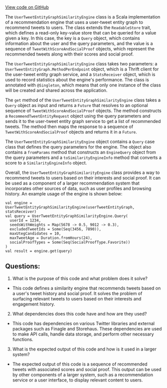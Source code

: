 [View code on GitHub](https://github.com/misbahsy/the-algorithm/cr-mixer/server/src/main/scala/com/twitter/cr_mixer/similarity_engine/UserTweetEntityGraphSimilarityEngine.scala)

The `UserTweetEntityGraphSimilarityEngine` class is a Scala implementation of a recommendation engine that uses a user-tweet entity graph to recommend tweets to users. The class extends the `ReadableStore` trait, which defines a read-only key-value store that can be queried for a value given a key. In this case, the key is a `Query` object, which contains information about the user and the query parameters, and the value is a sequence of `TweetWithScoreAndSocialProof` objects, which represent the recommended tweets along with their scores and social proof.

The `UserTweetEntityGraphSimilarityEngine` class takes two parameters: a `UserTweetEntityGraph.MethodPerEndpoint` object, which is a Thrift client for the user-tweet entity graph service, and a `StatsReceiver` object, which is used to record statistics about the engine's performance. The class is annotated with `@Singleton`, which means that only one instance of the class will be created and shared across the application.

The `get` method of the `UserTweetEntityGraphSimilarityEngine` class takes a `Query` object as input and returns a `Future` that resolves to an optional sequence of `TweetWithScoreAndSocialProof` objects. The method constructs a `RecommendTweetEntityRequest` object using the query parameters and sends it to the user-tweet entity graph service to get a list of recommended tweets. The method then maps the response to a sequence of `TweetWithScoreAndSocialProof` objects and returns it in a `Future`.

The `UserTweetEntityGraphSimilarityEngine` object contains a `Query` case class that defines the query parameters for the engine. The object also contains a `fromParams` method that constructs an `EngineQuery` object from the query parameters and a `toSimilarityEngineInfo` method that converts a score to a `SimilarityEngineInfo` object.

Overall, the `UserTweetEntityGraphSimilarityEngine` class provides a way to recommend tweets to users based on their interests and social proof. It can be used as a component of a larger recommendation system that incorporates other sources of data, such as user profiles and browsing history. An example usage of the engine is shown below:

```
val engine = UserTweetEntityGraphSimilarityEngine(userTweetEntityGraph, statsReceiver)
val query = UserTweetEntityGraphSimilarityEngine.Query(
  userId = 1234,
  seedsWithWeights = Map(5678 -> 0.5, 9012 -> 0.3),
  excludedTweetIds = Some(Seq(3456, 7890)),
  maxUtegCandidates = 10,
  maxTweetAge = Duration.fromHours(24),
  socialProofTypes = Some(Seq(SocialProofType.Favorite))
)
val result = engine.get(query)
```
## Questions: 
 1. What is the purpose of this code and what problem does it solve?
- This code defines a similarity engine that recommends tweets based on a user's tweet history and social proof. It solves the problem of surfacing relevant tweets to users based on their interests and engagement history.

2. What dependencies does this code have and how are they used?
- This code has dependencies on various Twitter libraries and external packages such as Finagle and Storehaus. These dependencies are used to make API calls, handle data storage, and perform other necessary functions.

3. What is the expected output of this code and how is it used in a larger system?
- The expected output of this code is a sequence of recommended tweets with associated scores and social proof. This output can be used by other components of a larger system, such as a recommendation service or a user interface, to display relevant content to users.